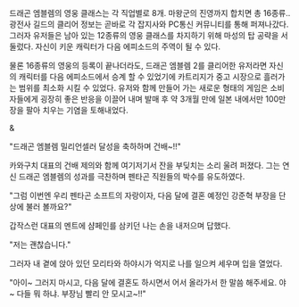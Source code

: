 드래곤 엠블렘의 영웅 클래스는 각 직업별로 8개. 마왕군의 진영까지 합치면 총 16종류.. 
광전사 길드의 클리어 정보는 곧바로 각 잡지사와 PC통신 커뮤니티를 통해 퍼져나갔다. 그러자 유저들은 남아 있는 12종류의 영웅 클래스를 차지하기 위해 마성의 탑 공략을 서둘렀다. 
자신이 키운 캐릭터가 다음 에피소드의 주역이 될 수 있다. 

물론 16종류의 영웅의 등록이 끝나더라도, 드래곤 엠블렘 2를 클리어한 유저라면 자신의 캐릭터를 다음 에피소드에서 승계 할 수 있었기에 카트리지가 중고 시장으로 흘러가는 범위를 최소화 시킬 수 있었다. 
유저와 함께 만들어 가는 새로운 형태의 게임은 소비자들에게 굉장히 좋은 반응을 이끌어 내며 발매 후 약 3개월 만에 일본 내에서만 100만장을 팔아 치우는 기염을 토해내었다. 

& 

"드래곤 엠블렘 밀리언셀러 달성을 축하하며 건배~!!" 

카와구치 대표의 건배 제의와 함께 여기저기서 잔을 부딪치는 소리 울려 퍼졌다. 
그는 연신 드래곤 엠블렘의 성과를 극찬하며 펜타곤 직원들의 박수를 유도하였다. 

"그럼 이번엔 우리 펜타곤 소프트의 자랑이자, 다음 달에 결혼 예정인 강준혁 부장을 단상에 불러 볼까요?" 

갑작스런 대표의 멘트에 샴페인를 삼키던 나는 손을 내저으며 답했다. 

"저는 괜찮습니다." 

그러자 내 곁에 앉아 있던 모리타와 하야시가 억지로 나를 일으켜 세우며 입을 열었다. 

"아이~ 그러지 마시고, 다음 달에 결혼도 하시면서 어서 올라가서 한 말씀 해주세요. 야~ 다들 뭐 하냐. 부장님 빨리 안 모시고~!!" 